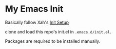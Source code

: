 # My Emacs Init

Basically follow Xah's [Init Setup](http://ergoemacs.org/emacs/emacs_init_index.html)

clone and load this repo's init.el in `.emacs.d/init.el`.

Packages are required to be installed manually.
